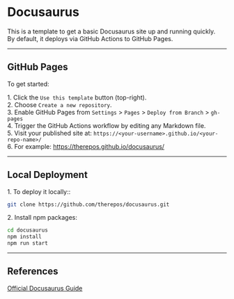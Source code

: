 # Docusaurus

This is a template to get a basic Docusaurus site up and running quickly.  
By default, it deploys via GitHub Actions to GitHub Pages.

---

## GitHub Pages
To get started:

1\. Click the `Use this template` button (top-right).  
2\. Choose `Create a new repository`.  
3\. Enable GitHub Pages from `Settings` > `Pages` > `Deploy from Branch` > `gh-pages`  
4\. Trigger the GitHub Actions workflow by editing any Markdown file.  
5\. Visit your published site at: `https://<your-username>.github.io/<your-repo-name>/`  
6\. For example: https://therepos.github.io/docusaurus/

--- 

## Local Deployment
1\. To deploy it locally::  
```bash
git clone https://github.com/therepos/docusaurus.git
```

2\. Install npm packages:
```bash
cd docusaurus
npm install
npm run start
```

---

## References
[Official Docusaurus Guide](https://docusaurus.io/docs)